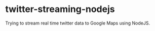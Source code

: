 twitter-streaming-nodejs
========================

Trying to stream real time twitter data to Google Maps using NodeJS.

